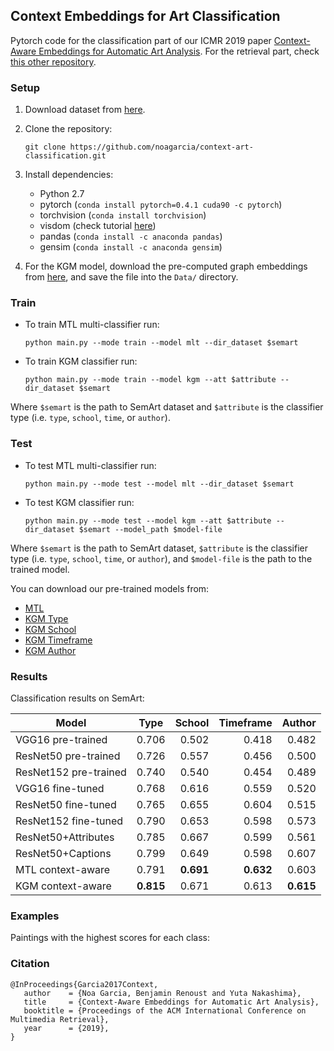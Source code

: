 ## Context Embeddings for Art Classification

Pytorch code for the classification part of our ICMR 2019 paper [Context-Aware Embeddings for Automatic Art Analysis](https://arxiv.org/abs/1904.04985). For the retrieval part, check [this other repository](https://github.com/noagarcia/context-art-retrieval). 


### Setup

1. Download dataset from [here](http://noagarciad.com/SemArt/).

2. Clone the repository: 
    
    `git clone https://github.com/noagarcia/context-art-classification.git`

3. Install dependencies:
    - Python 2.7
    - pytorch (`conda install pytorch=0.4.1 cuda90 -c pytorch`) 
    - torchvision (`conda install torchvision`)
    - visdom (check tutorial [here](https://github.com/noagarcia/visdom-tutorial))
    - pandas (`conda install -c anaconda pandas`)
    - gensim (`conda install -c anaconda gensim`)

4. For the KGM model, download the pre-computed graph embeddings from [here](http://noagarciad.com/data/ICMR2019/semart-artgraph-node2vec.model), and save the file into the `Data/` directory.

### Train

- To train MTL multi-classifier run:
    
    `python main.py --mode train --model mlt --dir_dataset $semart`
    
- To train KGM classifier run:
    
    `python main.py --mode train --model kgm --att $attribute --dir_dataset $semart`

Where `$semart` is the path to SemArt dataset and `$attribute` is the classifier type (i.e. `type`, `school`, `time`, or `author`).

### Test

- To test MTL multi-classifier run:
    
    `python main.py --mode test --model mlt --dir_dataset $semart`
    
- To test KGM classifier run:
    
    `python main.py --mode test --model kgm --att $attribute --dir_dataset $semart --model_path $model-file`

Where `$semart` is the path to SemArt dataset, `$attribute` is the classifier type (i.e. `type`, `school`, `time`, or `author`), and `$model-file` is the path to the trained model.

You can download our pre-trained models from:
- [MTL](http://noagarciad.com/data/ICMR2019/best-mtl-model.pth.tar)
- [KGM Type](http://noagarciad.com/data/ICMR2019/best-kgm-type-model.pth.tar)
- [KGM School](http://noagarciad.com/data/ICMR2019/best-kgm-school-model.pth.tar)
- [KGM Timeframe](http://noagarciad.com/data/ICMR2019/best-kgm-time-model.pth.tar)
- [KGM Author](http://noagarciad.com/data/ICMR2019/best-kgm-author-model.pth.tar)

### Results
 
Classification results on SemArt:

| Model        | Type           | School  |    Timeframe    | Author |
| ------------- |:-------------:| -----:|---------:|--------:|
| VGG16 pre-trained | 0.706 | 0.502 | 0.418 | 0.482 |
| ResNet50 pre-trained | 0.726 | 0.557 | 0.456 | 0.500 | 
| ResNet152 pre-trained | 0.740 | 0.540 | 0.454 | 0.489 |
| VGG16 fine-tuned | 0.768 | 0.616 | 0.559 | 0.520 |
| ResNet50 fine-tuned | 0.765 | 0.655 | 0.604 | 0.515 |
| ResNet152 fine-tuned | 0.790 | 0.653 | 0.598 | 0.573 |
| ResNet50+Attributes | 0.785 | 0.667 | 0.599 | 0.561 |
| ResNet50+Captions | 0.799 | 0.649 | 0.598 | 0.607 |
| MTL context-aware | 0.791 | **0.691** | **0.632** | 0.603 |
| KGM context-aware | **0.815** | 0.671 | 0.613 | **0.615** |  


### Examples

Paintings with the highest scores for each class:


### Citation


```
@InProceedings{Garcia2017Context,
   author    = {Noa Garcia, Benjamin Renoust and Yuta Nakashima},
   title     = {Context-Aware Embeddings for Automatic Art Analysis},
   booktitle = {Proceedings of the ACM International Conference on Multimedia Retrieval},
   year      = {2019},
}
``` 

[1]: http://researchdata.aston.ac.uk/380/
[2]: https://github.com/facebookresearch/visdom
